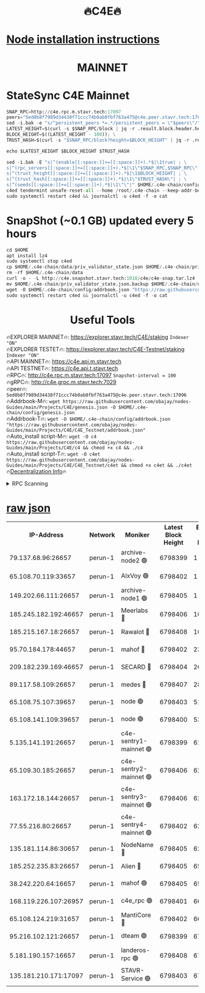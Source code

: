 <h1 align="center"> 🔥C4E🔥</h1>

[Node installation instructions](https://github.com/obajay/nodes-Guides/tree/main/Projects/C4E)
=

<h1 align="center"> MAINNET</h1>

# StateSync C4E Mainnet
```python
SNAP_RPC=http://c4e.rpc.m.stavr.tech:17097
peers="5ed0b8f7989d34438f71ccc74b0ab0fbf763a475@c4e.peer.stavr.tech:17096"
sed -i.bak -e "s/^persistent_peers *=.*/persistent_peers = \"$peers\"/" $HOME/.c4e-chain/config/config.toml
LATEST_HEIGHT=$(curl -s $SNAP_RPC/block | jq -r .result.block.header.height); \
BLOCK_HEIGHT=$((LATEST_HEIGHT - 100)); \
TRUST_HASH=$(curl -s "$SNAP_RPC/block?height=$BLOCK_HEIGHT" | jq -r .result.block_id.hash)

echo $LATEST_HEIGHT $BLOCK_HEIGHT $TRUST_HASH

sed -i.bak -E "s|^(enable[[:space:]]+=[[:space:]]+).*$|\1true| ; \
s|^(rpc_servers[[:space:]]+=[[:space:]]+).*$|\1\"$SNAP_RPC,$SNAP_RPC\"| ; \
s|^(trust_height[[:space:]]+=[[:space:]]+).*$|\1$BLOCK_HEIGHT| ; \
s|^(trust_hash[[:space:]]+=[[:space:]]+).*$|\1\"$TRUST_HASH\"| ; \
s|^(seeds[[:space:]]+=[[:space:]]+).*$|\1\"\"|" $HOME/.c4e-chain/config/config.toml
c4ed tendermint unsafe-reset-all --home /root/.c4e-chain --keep-addr-book
sudo systemctl restart c4ed && journalctl -u c4ed -f -o cat
```
# SnapShot (~0.1 GB) updated every 5 hours
```python
cd $HOME
apt install lz4
sudo systemctl stop c4ed
cp $HOME/.c4e-chain/data/priv_validator_state.json $HOME/.c4e-chain/priv_validator_state.json.backup
rm -rf $HOME/.c4e-chain/data
curl -o - -L http://c4e.snapshot.stavr.tech:1018/c4e/c4e-snap.tar.lz4 | lz4 -c -d - | tar -x -C $HOME/.c4e-chain --strip-components 2
mv $HOME/.c4e-chain/priv_validator_state.json.backup $HOME/.c4e-chain/data/priv_validator_state.json
wget -O $HOME/.c4e-chain/config/addrbook.json "https://raw.githubusercontent.com/obajay/nodes-Guides/main/Projects/C4E/addrbook.json"
sudo systemctl restart c4ed && journalctl -u c4ed -f -o cat
```
 <h1 align="center"> Useful Tools</h1>

🔥EXPLORER MAINNET🔥:  https://explorer.stavr.tech/C4E/staking            `Indexer "ON"` \
🔥EXPLORER TESTET🔥:   https://explorer.stavr.tech/C4E-Testnet/staking     `Indexer "ON"` \
🔥API MAINNET🔥:       https://c4e.api.m.stavr.tech \
🔥API TESTNET🔥:       https://c4e.api.t.stavr.tech \
🔥RPC🔥:               http://c4e.rpc.m.stavr.tech:17097                  `Snapshot-interval = 100` \
🔥gRPC🔥:              http://c4e.grpc.m.stavr.tech:7029 \
🔥peer🔥:              `5ed0b8f7989d34438f71ccc74b0ab0fbf763a475@c4e.peer.stavr.tech:17096` \
🔥Addrbook-M🔥:    ```wget https://raw.githubusercontent.com/obajay/nodes-Guides/main/Projects/C4E/genesis.json -O $HOME/.c4e-chain/config/genesis.json``` \
🔥Addrbook-T🔥:    ```wget -O $HOME/.c4e-chain/config/addrbook.json "https://raw.githubusercontent.com/obajay/nodes-Guides/main/Projects/C4E/C4E_Testnet/addrbook.json"``` \
🔥Auto_install script-M🔥: ```wget -O c4 https://raw.githubusercontent.com/obajay/nodes-Guides/main/Projects/C4E/c4 && chmod +x c4 && ./c4``` \
🔥Auto_install script-T🔥: ```wget -O c4et https://raw.githubusercontent.com/obajay/nodes-Guides/main/Projects/C4E/C4E_Testnet/c4et && chmod +x c4et && ./c4et``` \
🔥[Decentralization Info](https://github.com/obajay/StateSync-snapshots/tree/main/Projects/C4E/Decentralization)🔥




<details>
<summary>RPC Scanning</summary>

<h2 align="center"> We scan nodes in real time every 4 hours. And we provide the final result of RPC endpoints.
We cannot influence the operation of these nodes in any way. </h2>


```python
If Voting Power is higher than 0 --> then the Node is a validator of the network and may be subject to attack and be a potential threat to the chain.
```
```python
We marked such validators with a red symbol
```

</details>

[raw json](https://rpc-check.c4e.stavr.tech/c4e/rpc-c4e-result.json)
=



<table><tr><th>IP-Address</th><th>Network</th><th>Moniker</th><th>Latest Block Height</th><th>Earliest Block Height</th><th>Catching Up</th><th>Tx Index</th><th>Voting Power</th><th>Scan Time</th></tr><tr><td>79.137.68.96:26657</td><td>perun-1</td><td>archive-node2 🟢</td><td>6798399</td><td>1</td><td>False</td><td>on</td><td>0</td><td>2024-01-19T10:25:38.636229225UTC</td></tr><tr><td>65.108.70.119:33657</td><td>perun-1</td><td>AlxVoy 🟢</td><td>6798402</td><td>1</td><td>False</td><td>on</td><td>0</td><td>2024-01-19T10:25:55.690504348UTC</td></tr><tr><td>149.202.66.111:26657</td><td>perun-1</td><td>archive-node1 🟢</td><td>6798405</td><td>1</td><td>False</td><td>on</td><td>0</td><td>2024-01-19T10:26:13.922449765UTC</td></tr><tr><td>185.245.182.192:46657</td><td>perun-1</td><td>Meerlabs 🔴</td><td>6798406</td><td>1051501</td><td>False</td><td>on</td><td>527310</td><td>2024-01-19T10:26:19.527030894UTC</td></tr><tr><td>185.215.167.18:26657</td><td>perun-1</td><td>Rawalot 🔴</td><td>6798408</td><td>1090501</td><td>False</td><td>on</td><td>701423</td><td>2024-01-19T10:26:31.447225285UTC</td></tr><tr><td>95.70.184.178:44657</td><td>perun-1</td><td>mahof 🔴</td><td>6798402</td><td>2342001</td><td>False</td><td>off</td><td>1864179</td><td>2024-01-19T10:25:52.860801176UTC</td></tr><tr><td>209.182.239.169:46657</td><td>perun-1</td><td>SECARD 🔴</td><td>6798404</td><td>2616101</td><td>False</td><td>off</td><td>1136703</td><td>2024-01-19T10:26:09.144726008UTC</td></tr><tr><td>89.117.58.109:26657</td><td>perun-1</td><td>medes 🔴</td><td>6798407</td><td>2826001</td><td>False</td><td>off</td><td>1484927</td><td>2024-01-19T10:26:26.686657391UTC</td></tr><tr><td>65.108.75.107:39657</td><td>perun-1</td><td>node 🟢</td><td>6798403</td><td>5198801</td><td>False</td><td>on</td><td>0</td><td>2024-01-19T10:25:58.138910049UTC</td></tr><tr><td>65.108.141.109:39657</td><td>perun-1</td><td>node 🟢</td><td>6798400</td><td>5303301</td><td>False</td><td>on</td><td>0</td><td>2024-01-19T10:25:41.493714137UTC</td></tr><tr><td>5.135.141.191:26657</td><td>perun-1</td><td>c4e-sentry1-mainnet 🟢</td><td>6798399</td><td>6198001</td><td>False</td><td>on</td><td>0</td><td>2024-01-19T10:25:38.299766719UTC</td></tr><tr><td>65.109.30.185:26657</td><td>perun-1</td><td>c4e-sentry2-mainnet 🟢</td><td>6798406</td><td>6238301</td><td>False</td><td>on</td><td>0</td><td>2024-01-19T10:26:19.186412018UTC</td></tr><tr><td>163.172.18.144:26657</td><td>perun-1</td><td>c4e-sentry3-mainnet 🟢</td><td>6798406</td><td>6239001</td><td>False</td><td>on</td><td>0</td><td>2024-01-19T10:26:20.237262316UTC</td></tr><tr><td>77.55.216.80:26657</td><td>perun-1</td><td>c4e-sentry4-mainnet 🟢</td><td>6798402</td><td>6241001</td><td>False</td><td>on</td><td>0</td><td>2024-01-19T10:25:53.307984524UTC</td></tr><tr><td>135.181.114.86:30657</td><td>perun-1</td><td>NodeName 🔴</td><td>6798405</td><td>6284301</td><td>False</td><td>off</td><td>140495</td><td>2024-01-19T10:26:14.335950700UTC</td></tr><tr><td>185.252.235.83:26657</td><td>perun-1</td><td>Alien 🔴</td><td>6798405</td><td>6502501</td><td>False</td><td>on</td><td>1136703</td><td>2024-01-19T10:26:14.669840205UTC</td></tr><tr><td>38.242.220.64:16657</td><td>perun-1</td><td>mahof 🟢</td><td>6798405</td><td>6545801</td><td>False</td><td>off</td><td>0</td><td>2024-01-19T10:26:11.488615959UTC</td></tr><tr><td>168.119.226.107:26957</td><td>perun-1</td><td>c4e_rpc 🟢</td><td>6798401</td><td>6698400</td><td>False</td><td>on</td><td>0</td><td>2024-01-19T10:25:45.892214054UTC</td></tr><tr><td>65.108.124.219:31657</td><td>perun-1</td><td>MantiCore 🔴</td><td>6798402</td><td>6698402</td><td>False</td><td>off</td><td>193296</td><td>2024-01-19T10:25:52.414547349UTC</td></tr><tr><td>95.216.102.121:26657</td><td>perun-1</td><td>dteam 🟢</td><td>6798399</td><td>6785001</td><td>False</td><td>on</td><td>0</td><td>2024-01-19T10:25:38.982938594UTC</td></tr><tr><td>5.181.190.157:16657</td><td>perun-1</td><td>landeros-rpc 🟢</td><td>6798408</td><td>6793501</td><td>False</td><td>on</td><td>0</td><td>2024-01-19T10:26:31.125698288UTC</td></tr><tr><td>135.181.210.171:17097</td><td>perun-1</td><td>STAVR-Service 🟢</td><td>6798403</td><td>6796001</td><td>False</td><td>on</td><td>0</td><td>2024-01-19T10:26:00.630995401UTC</td></tr></table>
